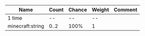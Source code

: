 | Name             | Count | Chance | Weight | Comment |
| ---------------- | ----- | ------ | ------ | ------- |
| 1 time           |    -- |     -- |     -- |         |
| minecraft:string |  0..2 |   100% |      1 |         |